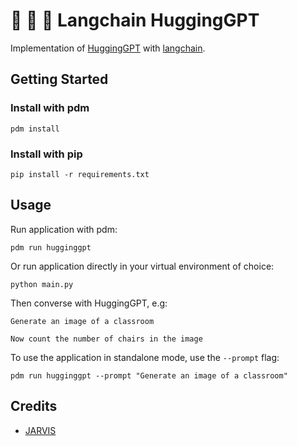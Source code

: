 # :parrot: :hugs: :robot: Langchain HuggingGPT

Implementation of [HuggingGPT](https://arxiv.org/abs/2303.17580) with [langchain](https://docs.langchain.com/docs/).

## Getting Started

### Install with pdm

```commandline
pdm install
```

### Install with pip

```commandline
pip install -r requirements.txt
```

## Usage

Run application with pdm:

```commandline
pdm run hugginggpt
```

Or run application directly in your virtual environment of choice:

```commandline
python main.py
```

Then converse with HuggingGPT, e.g:

```
Generate an image of a classroom
```

```
Now count the number of chairs in the image
```

To use the application in standalone mode, use the `--prompt` flag:

```commandline
pdm run hugginggpt --prompt "Generate an image of a classroom"
```

## Credits

* [JARVIS](https://github.com/microsoft/JARVIS)


